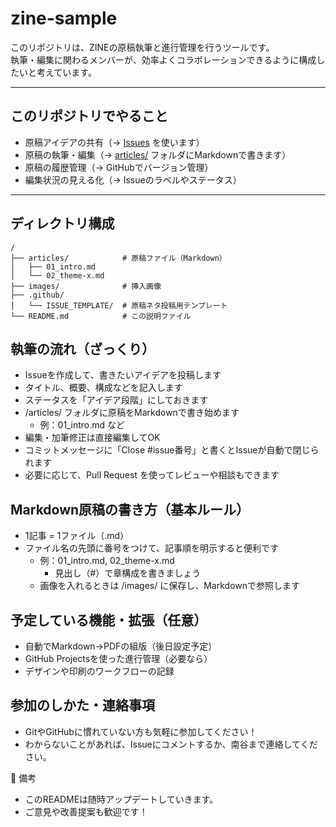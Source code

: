 # zine-sample

このリポジトリは、ZINEの原稿執筆と進行管理を行うツールです。  
執筆・編集に関わるメンバーが、効率よくコラボレーションできるように構成したいと考えています。

---

## このリポジトリでやること
- 原稿アイデアの共有（→ [Issues](../../issues) を使います）
- 原稿の執筆・編集（→ [articles/](./articles) フォルダにMarkdownで書きます）
- 原稿の履歴管理（→ GitHubでバージョン管理）
- 編集状況の見える化（→ Issueのラベルやステータス）
---

## ディレクトリ構成

```
/
├── articles/            # 原稿ファイル（Markdown）
│   ├── 01_intro.md
│   └── 02_theme-x.md
├── images/              # 挿入画像
├── .github/
│   └── ISSUE_TEMPLATE/  # 原稿ネタ投稿用テンプレート
└── README.md            # この説明ファイル
```

## 執筆の流れ（ざっくり）

* Issueを作成して、書きたいアイデアを投稿します
* タイトル、概要、構成などを記入します
* ステータスを「アイデア段階」にしておきます
* /articles/ フォルダに原稿をMarkdownで書き始めます
  * 例：01_intro.md など
* 編集・加筆修正は直接編集してOK
* コミットメッセージに「Close #issue番号」と書くとIssueが自動で閉じられます
* 必要に応じて、Pull Request を使ってレビューや相談もできます
  
## Markdown原稿の書き方（基本ルール）
* 1記事 = 1ファイル（.md）
* ファイル名の先頭に番号をつけて、記事順を明示すると便利です
  * 例：01_intro.md, 02_theme-x.md
    * 見出し（#）で章構成を書きましょう
  * 画像を入れるときは /images/ に保存し、Markdownで参照します

## 予定している機能・拡張（任意）
* 自動でMarkdown→PDFの組版（後日設定予定）
* GitHub Projectsを使った進行管理（必要なら）
* デザインや印刷のワークフローの記録

## 参加のしかた・連絡事項
* GitやGitHubに慣れていない方も気軽に参加してください！
* わからないことがあれば、Issueにコメントするか、南谷まで連絡してください。
  
📌 備考
* このREADMEは随時アップデートしていきます。
* ご意見や改善提案も歓迎です！
